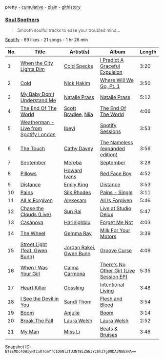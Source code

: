 pretty - [cumulative](/playlists/cumulative/3TymQFosH9UgfP5jV5mPEe.md) - [plain](/playlists/plain/3TymQFosH9UgfP5jV5mPEe) - [githistory](https://github.githistory.xyz/mackorone/spotify-playlist-archive/blob/main/playlists/plain/3TymQFosH9UgfP5jV5mPEe)

### [Soul Soothers](https://open.spotify.com/playlist/3TymQFosH9UgfP5jV5mPEe)

> Smooth soulful tracks to ease your troubled mind...

[Spotify](https://open.spotify.com/user/spotify) - 69 likes - 21 songs - 1 hr 26 min

| No. | Title | Artist(s) | Album | Length |
|---|---|---|---|---|
| 1 | [When the City Lights Dim](https://open.spotify.com/track/4NhcxpQkO5M76shrRZoQj6) | [Cold Specks](https://open.spotify.com/artist/2DMHBCdboDAYJWzt2lDSP5) | [I Predict A Graceful Expulsion](https://open.spotify.com/album/3z2Ju3hf9Of7leBgEalMZY) | 3:20 |
| 2 | [Cold](https://open.spotify.com/track/12IoBmDGa1jVnFrsaFYxY3) | [Nick Hakim](https://open.spotify.com/artist/1Goe2NezNnym45kco2xTk6) | [Where Will We Go, Pt\. 1](https://open.spotify.com/album/3B2d37aNkp3hFYeJdKPh4H) | 3:50 |
| 3 | [My Baby Don't Understand Me](https://open.spotify.com/track/1mwwueuXt5NPPtnJyswwA9) | [Natalie Prass](https://open.spotify.com/artist/0EmUT6i9rTu9ZHy1Tl1iuX) | [Natalie Prass](https://open.spotify.com/album/21zH1ohnZ6T0g95ZnUTwBM) | 5:12 |
| 4 | [The End Of The World​](https://open.spotify.com/track/1Nxr52Qxkla85AQZF3cWDq) | [Scott Bradlee](https://open.spotify.com/artist/3Xu3pjx48P1q68xyNVLhsV), [Niia](https://open.spotify.com/artist/1KlUwB6uFECMC3zzvFvykx) | [The End Of The World​](https://open.spotify.com/album/5Dr7mUocqrDVwgEDxAJp3Z) | 4:06 |
| 5 | [Weatherman \- Live from Spotify London](https://open.spotify.com/track/0Ox05dbHRZulFOI8EOkjdR) | [Ibeyi](https://open.spotify.com/artist/5Q8NEHGX70m1kkojbtm8wa) | [Spotify Sessions](https://open.spotify.com/album/4voFh2g1uE7jibfHLx7OlW) | 3:53 |
| 6 | [The Touch](https://open.spotify.com/track/5uUv74gkYBFYMGkS0D4cuW) | [Cathy Davey](https://open.spotify.com/artist/1HwEmZUm1VIh3VLmyMLa3g) | [The Nameless \(expanded edition\)](https://open.spotify.com/album/2gOdx3I0TgGLYynQmR876n) | 3:56 |
| 7 | [September](https://open.spotify.com/track/3I5NQK091SNebxq0ed3LV2) | [Mereba](https://open.spotify.com/artist/294lNTPZfdqyzt8qnxmFiL) | [September](https://open.spotify.com/album/3KNeJJ13oG6rpo1loKOkGI) | 3:28 |
| 8 | [Pillows](https://open.spotify.com/track/0q63JR07SsUkxpTtFA3Jjy) | [Howard Ivans](https://open.spotify.com/artist/5YCHn6aKMnvbCnSxP18SRF) | [Red Face Boy](https://open.spotify.com/album/2VY6AXly67fUlww1Cr5Cid) | 4:52 |
| 9 | [Distance](https://open.spotify.com/track/7j8d6QvMkILC6s5S9qcBOb) | [Emily King](https://open.spotify.com/artist/6jlWj6y00bMQt8XoKuCjyZ) | [Distance](https://open.spotify.com/album/3uBwmaRo0DJvbREZGOKaTM) | 3:53 |
| 10 | [Pains](https://open.spotify.com/track/2m5WcWnBIHVxXXZsKGvCZ2) | [Silk Rhodes](https://open.spotify.com/artist/6uZHP2IZqZWsBPnt2aGisY) | [Pains \- Single](https://open.spotify.com/album/5tPyD8KlSWTyj0LrdFWRrQ) | 3:11 |
| 11 | [All Is Forgiven](https://open.spotify.com/track/4FXnupsiLCUcGJnAaqcMwK) | [Alekesam](https://open.spotify.com/artist/2JM2yzMSOgq7VeG6nKm3PY) | [All Is Forgiven](https://open.spotify.com/album/5SbyyAO27udFPF6Pm7aL5o) | 5:46 |
| 12 | [Chase the Clouds \(Live\)](https://open.spotify.com/track/1dVLi1FjBf49eF3OCnATT9) | [Sun Rai](https://open.spotify.com/artist/6UOV42aOSJ5YrbYzLIfLwr) | [Live at Studio Delux](https://open.spotify.com/album/7cUnXG9G0TPKvmc77qsxPc) | 5:47 |
| 13 | [Casanova](https://open.spotify.com/track/0NKYfWTfU4ySbBxFpBnbSB) | [Harleighblu](https://open.spotify.com/artist/4cEYh7S0lnB9zj30tzPorE) | [Forget Me Not](https://open.spotify.com/album/6hBeq1xVuLo0jB5vmcljUP) | 4:03 |
| 14 | [The Wheel](https://open.spotify.com/track/5C27RJLSQCbv1BaFgXtbsF) | [Gemma Ray](https://open.spotify.com/artist/2yFINwzZpVkgFhKLpuAAle) | [Milk For Your Motors](https://open.spotify.com/album/6gCiCWNa9IizfULI1TCTeC) | 3:39 |
| 15 | [Street Light \(feat\. Gwen Bunn\)](https://open.spotify.com/track/3MiqKj1HQeOONdXLrpdOt8) | [Jordan Rakei](https://open.spotify.com/artist/24icoQNJSEWNu3XvqKBR68), [Gwen Bunn](https://open.spotify.com/artist/6dPh96zLnVMZVHnr66WRjg) | [Groove Curse](https://open.spotify.com/album/6e2X313opvmQbWCvHdlADs) | 4:09 |
| 16 | [When I Was Your Girl](https://open.spotify.com/track/07mj6o8oLIYbMSvwlQGMUB) | [Calma Carmona](https://open.spotify.com/artist/3cwyykLjgXZ09CV661ZO8q) | [There's No Other Girl \(Live Session EP\)](https://open.spotify.com/album/65e8ENLi3NSZj5xooYNO1x) | 5:35 |
| 17 | [Heart Killer](https://open.spotify.com/track/5OfSRyFG41IAv3v4wV7nTR) | [Gossling](https://open.spotify.com/artist/0NnyKz36MvIC2R3dFht35A) | [Intentional Living](https://open.spotify.com/album/7fToSXQSfd1Et8SSMzD17C) | 3:48 |
| 18 | [I See the Devil in You](https://open.spotify.com/track/6i0w84E4NdZNOGWK1DNW6P) | [Sandi Thom](https://open.spotify.com/artist/3xnfpcM4DC9zeHVuDhYICB) | [Flesh and Blood](https://open.spotify.com/album/7dbvQOlc2vtpqZrJ34VCfR) | 3:54 |
| 19 | [Boom](https://open.spotify.com/track/0i7rtUmz2JW75aGy4igiZo) | [Anjulie](https://open.spotify.com/artist/4DTbdShHu2RPYEEMUp2XWV) | [Boom](https://open.spotify.com/album/6uOOMZO99TCEm9VvywEBIU) | 3:14 |
| 20 | [Break The Fall](https://open.spotify.com/track/6BIytyJtKn2dCTfD2XGFeH) | [Laura Welsh](https://open.spotify.com/artist/2QGdI8fUEuoVPJ4xuC5NDe) | [Laura Welsh](https://open.spotify.com/album/2v2lEtkoDY12AKBvQGK54E) | 2:52 |
| 21 | [My Man](https://open.spotify.com/track/4c3FhBgCv81e3tdZe3n8WH) | [Miss Li](https://open.spotify.com/artist/04HqRx07Bv9gh7rsrMTqs7) | [Beats & Bruises](https://open.spotify.com/album/5xMTuB3DGTSrFU20Gf03c2) | 3:46 |

Snapshot ID: `NTEsMDc4OWIyNTIxOTdmYTc1OGNlZTU3NTBiZGE3YzhhZTg0ODA3NGUxNA==`
